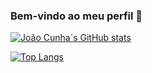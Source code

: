 ### Bem-vindo ao meu perfil 👋


[![João Cunha´s GitHub stats](https://my-repository-psi-ten.vercel.app/api?username=JJCunhaAssis&theme=synthwave)](https://github.com/JJCunhaAssis/github-readme-stats)

[![Top Langs](https://github-readme-stats.vercel.app/api/top-langs/?username=JJCunhaAssis)](https://github.com/JJCunhaAssis/github-readme-stats)
